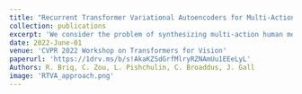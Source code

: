 ```yaml
---
title: "Recurrent Transformer Variational Autoencoders for Multi-Action Motion Synthesis"
collection: publications
excerpt: 'We consider the problem of synthesizing multi-action human motion sequences of arbitrary lengths. Existing approaches have mastered motion sequence generation in single action scenarios, but fail to generalize to multi-action and arbitrary-length sequences. We fill this gap by proposing a novel efficient approach that leverages the expressiveness of Recurrent Transformers and generative richness of conditional Variational Autoencoders. The proposed iterative approach is able to generate smooth and realistic human motion sequences with an arbitrary number of actions and frames while doing so in linear space and time. We train and evaluate the proposed approach on PROX dataset which we augment with ground-truth action labels. Experimental evaluation shows significant improvements in FID score and semantic consistency metrics compared to the state-of-the-art.'
date: 2022-June-01
venue: 'CVPR 2022 Workshop on Transformers for Vision'
paperurl: 'https://1drv.ms/b/s!AkaKZSdGrfMlryRZNAmUu1EEeLyL'
Authors: R. Briq, C. Zou, L. Pishchulin, C. Broaddus, J. Gall
image: 'RTVA_approach.png'
---
```

